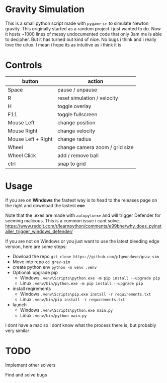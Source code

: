 # Gravity Simulation

This is a small python script made with `pygame-ce` to simulate Newton gravity.
This originally started as a random project i just wanted to do. Now it hosts ~1000 lines of messy undocumented code that only 3am me is able to decipher. But it has turned out kind of nice. No bugs i think and i really love the ui/ux. I mean i hope its as intuitive as i think it is

# Controls

| button                   | action                         |
|--------------------------|--------------------------------|
| Space                    | pause / unpause                |
| R                        | reset simulation / velocity    |
| H                        | toggle overlay                 |
| F11                      | toggle fullscreen              |
| Mouse Left               | change position                |
| Mouse Right              | change velocity                |
| Mouse Left + Right       | change radius                  |
| Wheel                    | change camera zoom / grid size |
| Wheel Click              | add / remove ball              |
| ctrl                     | snap to grid                   |

# Usage

If you are on **Windows** the fastest way is to head to the releases page on the right and download the lastest **exe**

Note that the .exes are made with `autopytoexe` and will trigger Defender for seeming malicous. This is a common issue i cant solve.
https://www.reddit.com/r/learnpython/comments/e99bhe/why_does_pyinstaller_trigger_windows_defender/

If you are not on Windows or you just want to use the latest bleeding edge version, here are some steps:
- Dowload the repo `git clone https://github.com/p1geondove/grav-sim`
- Move into repo `cd grav-sim`
- create python env `python -m venv .venv`
- Optional: upgrade pip
  - Windows `.venv\Scripts\python.exe -m pip install --upgrade pip`
  - Linux `.venv/bin/python.exe -m pip install --upgrade pip`
- install reqirements
  - Windows `.venv\Scripts\pip.exe install -r requirements.txt`
  - Linux `.venv/bin/pip install -r requirements.txt`
- launch
  - Windows `.venv\Scripts\python.exe main.py`
  - Linux `.venv/bin/python main.py`

I dont have a mac so i dont know what the process there is, but probably very similar

# TODO

Implement other solvers

Find and solve bugs
